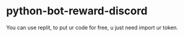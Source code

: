# python-bot-reward-discord
You can use replit, to put ur code for free, u just need import ur token.
